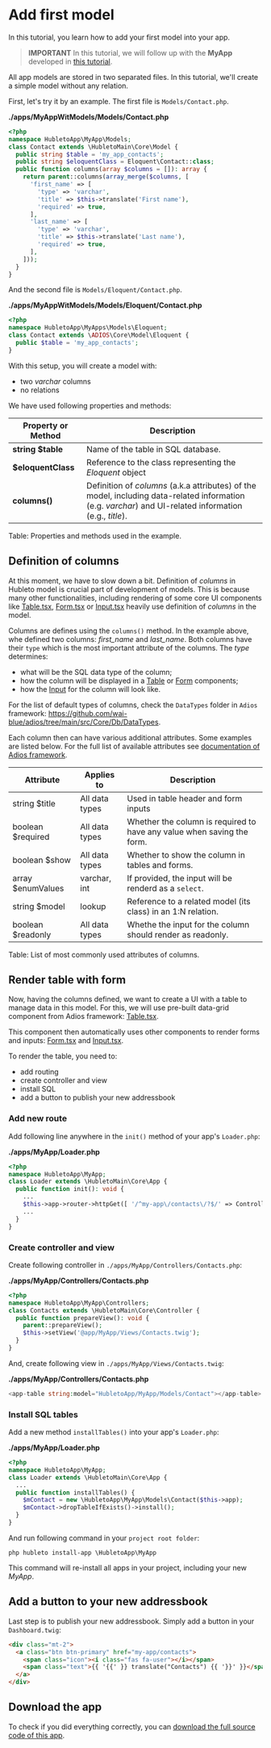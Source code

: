 # Add first model

In this tutorial, you learn how to add your first model into your app.

> **IMPORTANT** In this tutorial, we will follow up with the **MyApp** developed in [this tutorial](../create-first-app).

All app models are stored in two separated files. In this tutorial, we'll create a simple model without any relation.


First, let's try it by an example. The first file is `Models/Contact.php`.

**./apps/MyAppWitModels/Models/Contact.php**
```php
<?php
namespace HubletoApp\MyApp\Models;
class Contact extends \HubletoMain\Core\Model {
  public string $table = 'my_app_contacts';
  public string $eloquentClass = Eloquent\Contact::class;
  public function columns(array $columns = []): array {
    return parent::columns(array_merge($columns, [
      'first_name' => [
        'type' => 'varchar',
        'title' => $this->translate('First name'),
        'required' => true,
      ],
      'last_name' => [
        'type' => 'varchar',
        'title' => $this->translate('Last name'),
        'required' => true,
      ],
    ]));
  }
}
```

And the second file is `Models/Eloquent/Contact.php`.

**./apps/MyAppWitModels/Models/Eloquent/Contact.php**
```php
<?php
namespace HubletoApp\MyApps\Models\Eloquent;
class Contact extends \ADIOS\Core\Model\Eloquent {
  public $table = 'my_app_contacts';
}
```

With this setup, you will create a model with:

  * two *varchar* columns 
  * no relations

We have used following properties and methods:

| Property or Method | Description                                                                                                                           |
| ------------------ | ------------------------------------------------------------------------------------------------------------------------------------- |
| **string $table**  | Name of the table in SQL database.                                                                                                    |
| **$eloquentClass** | Reference to the class representing the *Eloquent* object                                                                             |
| **columns()**      | Definition of *columns* (a.k.a attributes) of the model, including data-related information (e.g. *varchar*) and UI-related information (e.g., *title*). |

Table: Properties and methods used in the example.

## Definition of columns

At this moment, we have to slow down a bit. Definition of *columns* in Hubleto model is crucial part of development of models. This is because many other functionalities, including rendering of some core UI components like [Table.tsx](https://github.com/wai-blue/adios/blob/main/src/Components/Table.tsx), [Form.tsx](https://github.com/wai-blue/adios/blob/main/src/Components/Form.tsx) or [Input.tsx](https://github.com/wai-blue/adios/blob/main/src/Components/Input.tsx) heavily use definition of *columns* in the model.

Columns are defines using the `columns()` method. In the example above, whe defined two columns: *first_name* and *last_name*. Both columns have their `type` which is the most important attribute of the columns. The *type* determines:

  * what will be the SQL data type of the column;
  * how the column will be displayed in a [Table](https://github.com/wai-blue/adios/blob/main/src/Components/Table.tsx) or [Form](https://github.com/wai-blue/adios/blob/main/src/Components/Form.tsx) components;
  * how the [Input](https://github.com/wai-blue/adios/blob/main/src/Components/Input.tsx) for the column will look like.

For the list of default types of columns, check the `DataTypes` folder in `Adios` framework: https://github.com/wai-blue/adios/tree/main/src/Core/Db/DataTypes.

Each column then can have various additional attributes. Some examples are listed below. For the full list of available attributes see [documentation of Adios framework](https://github.com/wai-blue/adios/tree/main/docs/pages).

| Attribute         | Applies to     | Description                                                            |
| ----------------- | -------------- | ---------------------------------------------------------------------- |
| string $title     | All data types | Used in table header and form inputs                                   |
| boolean $required | All data types | Whether the column is required to have any value when saving the form. |
| boolean $show     | All data types | Whether to show the column in tables and forms.                        |
| array $enumValues | varchar, int   | If provided, the input will be renderd as a `select`.                  |
| string $model     | lookup         | Reference to a related model (its class) in an 1:N relation.           |
| boolean $readonly | All data types | Whethe the input for the column should render as readonly.             |

Table: List of most commonly used attributes of columns.

## Render table with form

Now, having the columns defined, we want to create a UI with a table to manage data in this model. For this, we will use pre-built data-grid component from Adios framework: [Table.tsx](https://github.com/wai-blue/adios/blob/main/src/Components/Table.tsx).

This component then automatically uses other components to render forms and inputs: [Form.tsx](https://github.com/wai-blue/adios/blob/main/src/Components/Form.tsx) and [Input.tsx](https://github.com/wai-blue/adios/blob/main/src/Components/Input.tsx).

To render the table, you need to:

  * add routing
  * create controller and view
  * install SQL
  * add a button to publish your new addressbook

### Add new route

Add following line anywhere in the `init()` method of your app's `Loader.php`:

**./apps/MyApp/Loader.php**
```php
<?php
namespace HubletoApp\MyApp;
class Loader extends \HubletoMain\Core\App {
  public function init(): void {
    ...
    $this->app->router->httpGet([ '/^my-app\/contacts\/?$/' => Controllers\Contacts::class ]);
    ...
  }
}
```

### Create controller and view

Create following controller in `./apps/MyApp/Controllers/Contacts.php`:

**./apps/MyApp/Controllers/Contacts.php**
```php
<?php
namespace HubletoApp\MyApp\Controllers;
class Contacts extends \HubletoMain\Core\Controller {
  public function prepareView(): void {
    parent::prepareView();
    $this->setView('@app/MyApp/Views/Contacts.twig');
  }
}
```

And, create following view in `./apps/MyApp/Views/Contacts.twig`:

**./apps/MyApp/Controllers/Contacts.php**
```php
<app-table string:model="HubletoApp/MyApp/Models/Contact"></app-table>
```

### Install SQL tables

Add a new method `installTables()` into your app's `Loader.php`:

**./apps/MyApp/Loader.php**
```php
<?php
namespace HubletoApp\MyApp;
class Loader extends \HubletoMain\Core\App {
  ...
  public function installTables() {
    $mContact = new \HubletoApp\MyApp\Models\Contact($this->app);
    $mContact->dropTableIfExists()->install();
  }
}
```

And run following command in your `project root folder`:

```
php hubleto install-app \HubletoApp\MyApp
```

This command will re-install all apps in your project, including your new *MyApp*.

## Add a button to your new addressbook

Last step is to publish your new addressbook. Simply add a button in your `Dashboard.twig`:

```html
<div class="mt-2">
  <a class="btn btn-primary" href="my-app/contacts">
    <span class="icon"><i class="fas fa-user"></i></span>
    <span class="text">{{ '{{' }} translate("Contacts") {{ '}}' }}</span>
  </a>
</div>
```

## Download the app

To check if you did everything correctly, you can [download the full source code of this app](../downloads/MyApp.zip).
